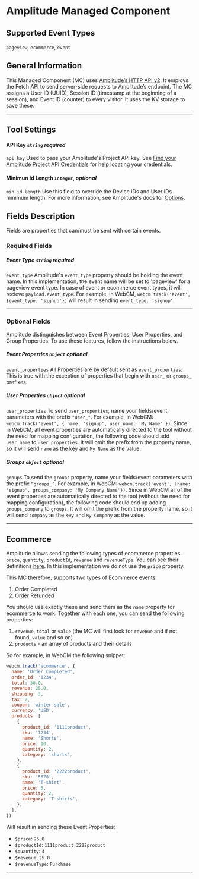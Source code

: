 # Amplitude Managed Component

## Supported Event Types

`pageview`, `ecommerce`, `event`

## General Information

This Managed Component (MC) uses [Amplitude’s HTTP API v2](https://www.docs.developers.amplitude.com/analytics/apis/http-v2-api-quickstart/). It employs the Fetch API to send server-side requests to Amplitude’s endpoint. The MC assigns a User ID (UUID), Session ID (timestamp at the beginning of a session), and Event ID (counter) to every visitor. It uses the KV storage to save these.

---

## Tool Settings

#### API Key `string` _required_

`api_key` Used to pass your Amplitude's Project API key. See [Find your Amplitude Project API Credentials](https://www.docs.developers.amplitude.com/analytics/find-api-credentials/) for help locating your credentials.

#### Minimun Id Length `Integer`, _optional_

`min_id_length` Use this field to override the Device IDs and User IDs minimum length. For more information, see Amplitude's docs for [Options](https://www.docs.developers.amplitude.com/analytics/apis/http-v2-api/#options).

## Fields Description

Fields are properties that can/must be sent with certain events.

### Required Fields

##### Event Type `string` _required_

`event_type` Amplitude's `event_type` property should be holding the event name. In this implementation, the event name will be set to 'pageview' for a pageview event type. In case of event or ecommerce event types, it will recieve `payload.event_type`. For example, in WebCM, `webcm.track('event', {event_type: 'signup'})` will result in sending `event_type: 'signup'`.

---

### Optional Fields

Amplitude distinguishes between Event Properties, User Properties, and Group Properties. To use these features, follow the instructions below.

##### Event Properties `object` _optional_

`event_properties` All Properties are by default sent as `event_properties`. This is true with the exception of properties that begin with `user_` or `groups_` prefixes.

##### User Properties `object` _optional_

`user_properties` To send `user_properties`, name your fields/event parameters with the prefix `"user_"`. For example, in WebCM: `webcm.track('event', { name: 'signup', user_name: 'My Name' })`. Since in WebCM, all event properties are automatically directed to the tool without the need for mapping configuration, the following code should add `user_name` to `user_properties`. It will omit the prefix from the property name, so it will send `name` as the key and `My Name` as the value.

##### Groups `object` _optional_

`groups` To send the `groups` property, name your fields/event parameters with the prefix `“groups_”`. For example, in WebCM: `webcm.track('event', {name: 'signup', groups_company: 'My Company Name'})`. Since in WebCM all of the event properties are automatically directed to the tool (without the need for mapping configuration), the following code should end up adding `groups_company` to `groups`. It will omit the prefix from the property name, so it will send `company` as the key and `My Company` as the value.

---

## Ecommerce

Amplitude allows sending the following types of ecommerce properties: `price`, `quantity`, `productId`, `revenue` and `revenueType`. You can see their definitions [here](https://www.docs.developers.amplitude.com/analytics/apis/http-v2-api/#keys-for-the-event-argument). In this implementation we do not use the `price` property.

This MC therefore, supports two types of Ecommerce events:

1. Order Completed
2. Order Refunded

You should use exactly these and send them as the `name` property for ecommerce to work. Together with each one, you can send the following properties:

1. `revenue`, `total` or `value` (the MC will first look for `revenue` and if not found, `value` and so on)
2. `products` - an array of products and their details

So for example, in WebCM the following snippet:

```javascript
webcm.track('ecommerce', {
  name: 'Order Completed',
  order_id: '1234',
  total: 30.0,
  revenue: 25.0,
  shipping: 3,
  tax: 2,
  coupon: 'winter-sale',
  currency: 'USD',
  products: [
    {
      product_id: '1111product',
      sku: '1234',
      name: 'Shorts',
      price: 10,
      quantity: 2,
      category: 'shorts',
    },
    {
      product_id: '2222product',
      sku: '5678',
      name: 'T-shirt',
      price: 5,
      quantity: 2,
      category: 'T-shirts',
    },
  ],
})
```

Will result in sending these Event Properties:

- `$price`: `25.0`
- `$productId`: `1111product,2222product`
- `$quantity`: `4`
- `$revenue`: `25.0`
- `$revenueType`: `Purchase`

---
